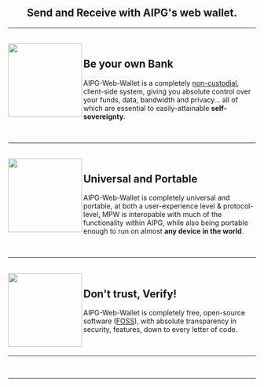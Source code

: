 <h2 align="center">
  Send and Receive with AIPG's web wallet.
</h2>


---

<br>

<img align="left" src="https://aipowergrid.io/paperwallet.png" width="150">

## Be your own Bank

AIPG-Web-Wallet is a completely [non-custodial](https://www.bitcoin.com/get-started/custodial-non-custodial-bitcoin-wallets/), client-side system, giving you absolute control over your funds, data, bandwidth and privacy... all of which are essential to easily-attainable **self-sovereignty**.

<br>

---

<br>

<img align="left" src="https://aipowergrid.io/paperwallet.png" width="150">

## Universal and Portable

AIPG-Web-Wallet is completely universal and portable, at both a user-experience level & protocol-level, MPW is interopable with much of the functionality within AIPG, while also being portable enough to run on almost **any device in the world**.

<br>

---

<br>

<img align="left" src="https://aipowergrid.io/paperwallet.png" width="150">

## Don't trust, Verify!

AIPG-Web-Wallet is completely free, open-source software ([FOSS](https://en.wikipedia.org/wiki/Free_and_open-source_software)), with absolute transparency in security, features, down to every letter of code.

<br>

---

<br>


---
